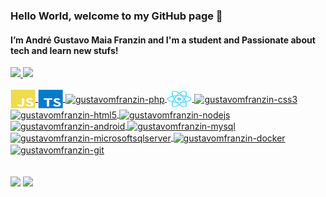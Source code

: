<h3>Hello World, welcome to my GitHub page 👋</h3>

 <h4>I’m André Gustavo Maia Franzin and I'm a student and Passionate about tech and learn new stufs!</h4>

 <div>
  <a href="https://github.com/gustavomfranzin">
  <img height="180em" src="https://github-readme-stats.vercel.app/api?username=gustavomfranzin&show_icons=true&theme=dracula&include_all_commits=true&count_private=true"/>
  <img height="180em" src="https://github-readme-stats.vercel.app/api/top-langs/?username=gustavomfranzin&layout=compact&langs_count=7&theme=dracula"/>
</div>
<div>
  <div style="display: inline_block"><br>
      <img align="center" alt="gustavomfranzin-javascript" height="30" width="40" src="https://raw.githubusercontent.com/devicons/devicon/master/icons/javascript/javascript-plain.svg">
  <img align="center" alt="gustavomfranzin-typescript" height="30" width="40" src="https://raw.githubusercontent.com/devicons/devicon/master/icons/typescript/typescript-plain.svg">
  <img align="center" alt="gustavomfranzin-php" height="30" width="40" src="https://cdn.jsdelivr.net/gh/devicons/devicon/icons/php/php-original.svg">
  <img align="center" alt="gustavomfranzin-react" height="30" width="40" src="https://raw.githubusercontent.com/devicons/devicon/master/icons/react/react-original.svg">
  <img align="center" alt="gustavomfranzin-css3" height="30" width="40" src="https://cdn.jsdelivr.net/gh/devicons/devicon/icons/css3/css3-original.svg">
  <img align="center" alt="gustavomfranzin-html5" height="30" width="40" src="https://cdn.jsdelivr.net/gh/devicons/devicon/icons/html5/html5-original.svg">

  <img align="center" alt="gustavomfranzin-nodejs" height="30" width="40" src="https://cdn.jsdelivr.net/gh/devicons/devicon/icons/nodejs/nodejs-original.svg">
  <img align="center" alt="gustavomfranzin-android" height="30" width="40" src="https://cdn.jsdelivr.net/gh/devicons/devicon/icons/android/android-original.svg">
  <img align="center" alt="gustavomfranzin-mysql" height="30" width="40" src="https://cdn.jsdelivr.net/gh/devicons/devicon/icons/mysql/mysql-original.svg">

  <img align="center" alt="gustavomfranzin-microsoftsqlserver" height="30" width="40" src="https://cdn.jsdelivr.net/gh/devicons/devicon/icons/microsoftsqlserver/microsoftsqlserver-plain-wordmark.svg">
  <img align="center" alt="gustavomfranzin-docker" height="30" width="40" src="https://cdn.jsdelivr.net/gh/devicons/devicon/icons/docker/docker-original.svg">
  <img align="center" alt="gustavomfranzin-git" height="30" width="40" src="https://cdn.jsdelivr.net/gh/devicons/devicon/icons/git/git-original.svg">
</div>
    </br>
  </br>
<div> 
  <a href="https://instagram.com/gustavomfranzin" target="_blank"><img src="https://img.shields.io/badge/-Instagram-%23E4405F?style=for-the-badge&logo=instagram&logoColor=white" target="_blank"></a>
  <a href="https://www.linkedin.com/in/andré-franzin-9221331aa/" target="_blank"><img src="https://img.shields.io/badge/-LinkedIn-%230077B5?style=for-the-badge&logo=linkedin&logoColor=white" target="_blank"></a> 
 </div>

